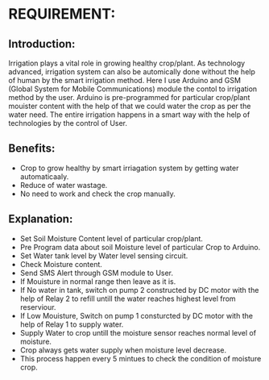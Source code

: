 # REQUIREMENT:
## Introduction:
  Irrigation plays a vital role in growing healthy crop/plant. As technology advanced, irrigation system can also be automically done without the help of human by the smart irrigation method. Here I use Arduino and GSM (Global System for Mobile Communications) module the contol to irrigation method by the user. Arduino is pre-programmed for particular crop/plant mouister content with the help of that we could water the crop as per the water need. The entire irrigation happens in a smart way with the help of technologies by the control of User.
## Benefits:
  * Crop to grow healthy by smart irriagation system by getting water automaticaaly.
  * Reduce of water wastage.
  * No need to work and check the crop manually.
## Explanation:
  * Set Soil Moisture Content level of particular crop/plant.
  * Pre Program data about soil Moisture level of particular Crop to Arduino.
  * Set Water tank level by Water level sensing circuit.
  * Check Moisture content.
  * Send SMS Alert through GSM module to User.
  * If Mouisture in normal range then leave as it is.
  * If No water in tank, switch on pump 2 constructed by DC motor with the help of Relay 2 to refill untill the water reaches highest level from reserviour.
  * If Low Mouisture, Switch on pump 1 consturcted by DC motor with the help of Relay 1 to supply water.
  * Supply Water to crop untill the moisture sensor reaches normal level of moisture.
  * Crop always gets water supply when moisture level decrease.
  * This process happen every 5 mintues to check the condition of moisture crop.



